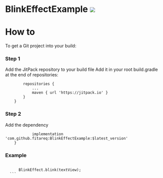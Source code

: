 # BlinkEffectExample [![](https://jitpack.io/v/fitareq/BlinkEffectExample.svg)](https://jitpack.io/#fitareq/BlinkEffectExample)
# How to 
To get a Git project into your build:
### Step 1 
Add the JitPack repository to your build file
Add it in your root build.gradle at the end of repositories:

```allprojects {
		repositories {
			...
			maven { url 'https://jitpack.io' }
		}
	}
  ```
### Step 2
Add the dependency
```dependencies {
	        implementation 'com.github.fitareq:BlinkEffectExample:$latest_version'
	}
  ```
  
  ### Example
  ```Textview textView = findViewById(R.id.textview);

        BlinkEffect.blink(textView);
	```
